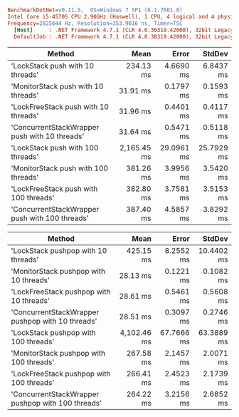 ``` ini

BenchmarkDotNet=v0.11.5,  OS=Windows 7 SP1 (6.1.7601.0)
Intel Core i5-4570S CPU 2.90GHz (Haswell), 1 CPU, 4 logical and 4 physical cores
Frequency=2825644 Hz, Resolution=353.9016 ns, Timer=TSC
  [Host]     : .NET Framework 4.7.1 (CLR 4.0.30319.42000), 32bit LegacyJIT-v4.7.3133.0
  DefaultJob : .NET Framework 4.7.1 (CLR 4.0.30319.42000), 32bit LegacyJIT-v4.7.3133.0


```
|                                         Method |        Mean |      Error |     StdDev |
|----------------------------------------------- |------------:|-----------:|-----------:|
|               &#39;LockStack push with 10 threads&#39; |   234.13 ms |  4.6690 ms |  6.8437 ms |
|            &#39;MonitorStack push with 10 threads&#39; |    31.91 ms |  0.1797 ms |  0.1593 ms |
|           &#39;LockFreeStack push with 10 threads&#39; |    31.96 ms |  0.4401 ms |  0.4117 ms |
|  &#39;ConcurrentStackWrapper push with 10 threads&#39; |    31.64 ms |  0.5471 ms |  0.5118 ms |
|              &#39;LockStack push with 100 threads&#39; | 2,165.45 ms | 29.0961 ms | 25.7929 ms |
|           &#39;MonitorStack push with 100 threads&#39; |   381.26 ms |  3.9956 ms |  3.5420 ms |
|          &#39;LockFreeStack push with 100 threads&#39; |   382.80 ms |  3.7581 ms |  3.5153 ms |
| &#39;ConcurrentStackWrapper push with 100 threads&#39; |   387.40 ms |  4.5857 ms |  3.8292 ms |

|                                            Method |        Mean |      Error |     StdDev |
|-------------------------------------------------- |------------:|-----------:|-----------:|
|               &#39;LockStack pushpop with 10 threads&#39; |   425.15 ms |  8.2552 ms | 10.4402 ms |
|            &#39;MonitorStack pushpop with 10 threads&#39; |    28.13 ms |  0.1221 ms |  0.1082 ms |
|           &#39;LockFreeStack pushpop with 10 threads&#39; |    28.61 ms |  0.5461 ms |  0.5608 ms |
|  &#39;ConcurrentStackWrapper pushpop with 10 threads&#39; |    28.51 ms |  0.3097 ms |  0.2746 ms |
|              &#39;LockStack pushpop with 100 threads&#39; | 4,102.46 ms | 67.7666 ms | 63.3889 ms |
|           &#39;MonitorStack pushpop with 100 threads&#39; |   267.58 ms |  2.1457 ms |  2.0071 ms |
|          &#39;LockFreeStack pushpop with 100 threads&#39; |   266.41 ms |  2.4523 ms |  2.1739 ms |
| &#39;ConcurrentStackWrapper pushpop with 100 threads&#39; |   264.22 ms |  3.2156 ms |  2.6852 ms |
